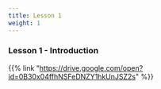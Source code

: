 ```yaml
---
title: Lesson 1
weight: 1
---
```

### Lesson 1 - Introduction

{{% link "https://drive.google.com/open?id=0B30x04ffhNSFeDNZY1hkUnJSZ2s" %}}
